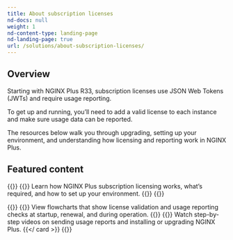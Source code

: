 ```yaml
---
title: About subscription licenses
nd-docs: null
weight: 1
nd-content-type: landing-page
nd-landing-page: true
url: /solutions/about-subscription-licenses/
---
```


## Overview

Starting with NGINX Plus R33, subscription licenses use JSON Web Tokens (JWTs) and require usage reporting.  

To get up and running, you’ll need to add a valid license to each instance and make sure usage data can be reported.  

The resources below walk you through upgrading, setting up your environment, and understanding how licensing and reporting work in NGINX Plus.

## Featured content

{{<card-section showAsCards="true" isFeaturedSection="true">}}
  {{<card title="Get started" titleUrl="getting-started/" icon="unplug" isFullSize="true">}}
    Learn how NGINX Plus subscription licensing works, what’s required, and how to set up your environment.
  {{</card >}}
{{</card-section>}}

{{<card-section showAsCards="true" >}}
  {{<card title="Licensing workflows" titleUrl="nginx-plus-licensing-workflows/" icon="workflow" >}}
    View flowcharts that show license validation and usage reporting checks at startup, renewal, and during operation.
  {{</card>}}
  {{<card title="Instructional videos" titleUrl="instructional-videos/" icon="youtube" >}}
    Watch step-by-step videos on sending usage reports and installing or upgrading NGINX Plus.
  {{</ card >}}
{{</card-section>}}     
